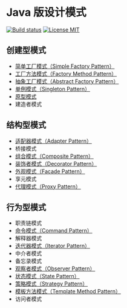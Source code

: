 # Java 版设计模式

[![Build status](https://travis-ci.org/HasonHuang/java-design-patterns.svg?branch=master)](https://travis-ci.org/HasonHuang/java-design-patterns)
[![License MIT](https://img.shields.io/github/license/HasonHuang/java-design-patterns.svg)](https://raw.githubusercontent.com/HasonHuang/java-design-patterns/master/LICENSE)


## 创建型模式

- [简单工厂模式（Simple Factory Pattern）](./simple-factory-pattern)
- [工厂方法模式（Factory Method Pattern）](./factory-method-pattern)
- [抽象工厂模式（Abstract Factory Pattern）](./abstract-factory-pattern)
- [单例模式（Singleton Pattern）](./singleton-pattern)
- [原型模式](./prototype-pattern)
- 建造者模式

## 结构型模式

- [适配器模式（Adapter Pattern）](./adapter-pattern)
- 桥接模式
- [组合模式（Composite Pattern）](./composite-pattern)
- [装饰者模式（Decorator Pattern）](./decorator-pattern)
- [外观模式（Facade Pattern）](./facade-pattern)
- 享元模式
- [代理模式（Proxy Pattern）](./proxy-pattern)

## 行为型模式

- 职责链模式
- [命令模式（Command Pattern）](./command-pattern)
- 解释器模式
- [迭代器模式（Iterator Pattern）](./iterator-pattern)
- 中介者模式
- 备忘录模式
- [观察者模式（Observer Pattern）](./observer-pattern)
- [状态模式（State Pattern）](./state-pattern)
- [策略模式（Strategy Pattern）](./strategy-pattern)
- [模板方法模式（Template Method Pattern）](./template-method-pattern)
- 访问者模式
